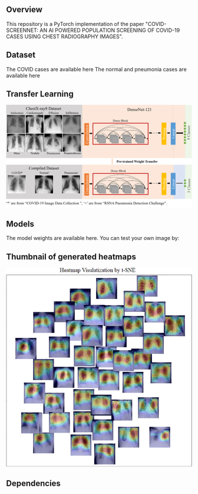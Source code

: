 Overview
----
This repository is a PyTorch implementation of the paper "COVID-SCREENNET: AN AI POWERED POPULATION SCREENING OF COVID-19 CASES USING CHEST RADIOGRAPHY IMAGES".

Dataset
-----
The COVID cases are available here
The normal and pneumonia cases are available here


Transfer Learning
----
![](readme/transfer_learning.PNG)

Models
----
The model weights are available here.
You can test your own image by:



Thumbnail of generated heatmaps
-----
![](readme/heatmap.PNG)




Dependencies
-----



